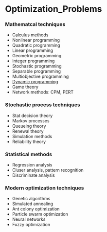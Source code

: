 # Optimization_Problems

### Mathematcal techniques
   - Calculus methods
   - Nonlinear programming
   - Quadratic programming
   - Linear programming
   - Geometric programming
   - Integer programming
   - Stochastic programming
   - Separable programming
   - Multiobjective programming
   - [Dynamic programming]()
   - Game theory
   - Network methods: CPM, PERT
### Stochastic process techniques
   - Stat decision theory
   - Markov processes
   - Queueing theory
   - Renewal theory
   - Simulation methods
   - Reliability theory
### Statistical methods
   - Regression analysis
   - Cluser analysis, pattern recognition
   - Discriminate analysis
### Modern optimization techniques
   - Genetic algorithms
   - Simulated annealing
   - Ant colony optimization
   - Particle swarm optimization
   - Neural networks
   - Fuzzy optimization
   
